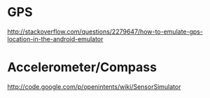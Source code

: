 # GPS #
http://stackoverflow.com/questions/2279647/how-to-emulate-gps-location-in-the-android-emulator

# Accelerometer/Compass #
http://code.google.com/p/openintents/wiki/SensorSimulator